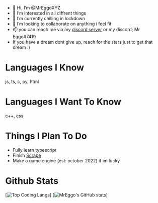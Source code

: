- 👋 Hi, I’m @MrEggoXYZ
- 👀 I’m interested in all diffrent things
- 🌱 I’m currently chilling in lockdown
- 💞️ I’m looking to collaborate on anything i feel fit
- 📫 you can reach me via my [discord server](https://discord.gg/4sqCTqxvKA) or my discord; Mr Eggo#7419
- If you have a dream dont give up, reach for the stars just to get that dream :)

# Languages I Know
js, ts, c, py, html

# Languages I Want To Know
c++, css

# Things I Plan To Do
- Fully learn typescript
- Finish [Scrape](https://github.com/MrEggoXYZ/Scrape)
- Make a game engine (est: october 2022) if im lucky

# Github Stats

[![Top Coding Langs](https://github-readme-stats.vercel.app/api/top-langs/?username=MrEggoXYZ&theme=tokyonight)]
[![MrEggo's GitHub stats](https://github-readme-stats.vercel.app/api?username=MrEggoXYZ&count_private=true&theme=tokyonight)]

